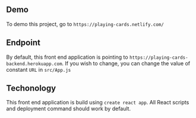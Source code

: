 
## Demo
To demo this project, go to `https://playing-cards.netlify.com/`

## Endpoint
By default, this front end application is pointing to `https://playing-cards-backend.herokuapp.com`. If you wish to change, you can change the value of constant `URL` in `src/App.js`

## Techonology
This front end application is build using `create react app`. All React scripts and deployment command should work by default.